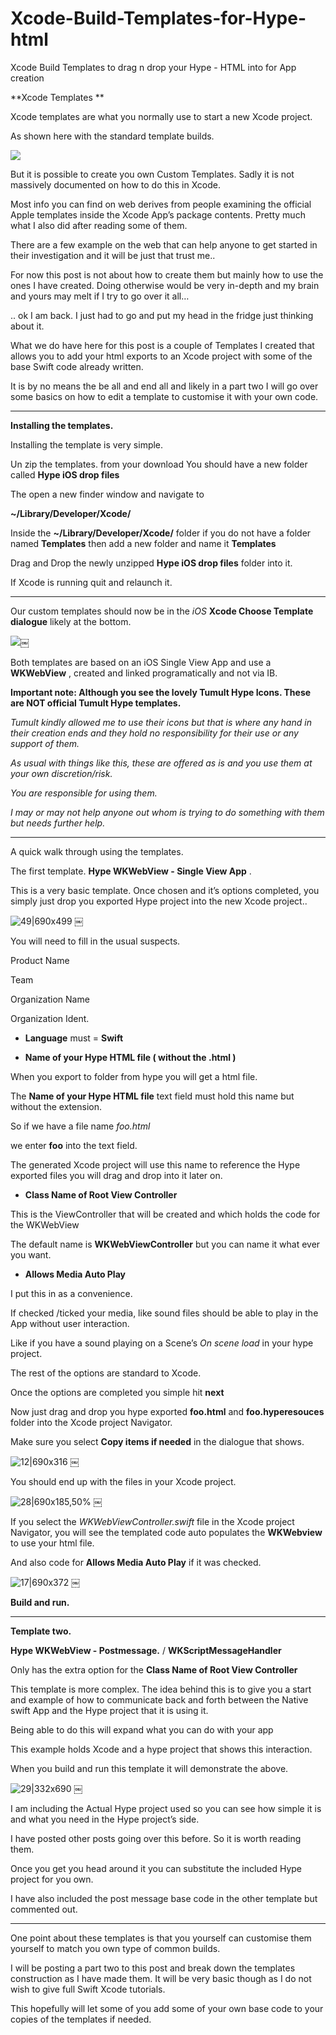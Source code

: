 # Xcode-Build-Templates-for-Hype-html
Xcode Build Templates to drag n drop your Hype - HTML into for App creation


**Xcode Templates **


Xcode templates are what you normally use to start a new Xcode project.

As shown here with the standard template builds.


![](https://forums.tumult.com/uploads/db2156/original/3X/6/6/66730525048e6caf93e9c4c2cff83f18ca15dca4.jpeg)

But it is possible to create you own Custom Templates. Sadly it is not massively documented on how to do this in Xcode.

Most info you can find on web derives from people examining the official Apple templates inside the Xcode App’s package contents. Pretty much what I also did after reading some of them.

There are a few example on the web that can help anyone to get started in their investigation and it will be just that trust me..

For now this post is not about how to create them but mainly how to use the ones I have created. Doing otherwise would be very in-depth and my brain and yours may melt if I try to go over it all…

.. ok I am back. I just had to go and put my head in the fridge just thinking about it.

What we do have here for this post is a couple of Templates I created that allows you to add your html exports to an Xcode project with some of the base Swift code already written.

It is by no means the be all and end all and likely in a part two I will go over some basics on how to edit a template to customise it with your own code.

---


**Installing the templates.**

Installing the template is very simple.

Un zip the templates. from your download You should have a new folder called **Hype iOS drop files**

The open a new finder window and navigate to

**~/Library/Developer/Xcode/**

Inside the **~/Library/Developer/Xcode/** folder if you do not have a folder named **Templates** then add a new folder and name it **Templates**

Drag and Drop the newly unzipped **Hype iOS drop files** folder into it.

If Xcode is running quit and relaunch it.

---

Our custom templates should now be in the *iOS* **Xcode Choose Template dialogue** likely at the bottom.

![](https://forums.tumult.com/uploads/db2156/original/3X/f/f/ff59e4db6a243919acc6413eeaa69a6eb90b9446.jpeg)￼

Both templates are based on an iOS Single View App and use a **WKWebView** , created and linked programatically and not via IB.

**Important note: Although you see the lovely Tumult Hype Icons. These are NOT official Tumult Hype templates.**

*Tumult kindly allowed me to use their icons but that is where any hand in their creation ends and they hold no responsibility for their use or any support of them.*

*As usual with things like this, these are offered as is and you use them at your own discretion/risk.*

*You are responsible for using them.*

*I may or may not help anyone out whom is trying to do something with them but needs further help.*

---

A quick walk through using the templates.

The first template. **Hype WKWebView - Single View App** .

This is a very basic template. Once chosen and it’s options completed, you simply just drop you exported Hype project into the new Xcode project..

![49|690x499](https://forums.tumult.com/uploads/db2156/optimized/3X/4/c/4c678a66a908db5a46e910ac83ada51e360d6bb6_2_1380x998.jpeg) ￼

You will need to fill in the usual suspects.

Product Name

Team

Organization Name

Organization Ident.

* **Language** must = **Swift**

* **Name of your Hype HTML file ( without the .html )**

When you export to folder from hype you will get a html file.

The **Name of your Hype HTML file** text field must hold this name but without the extension.

So if we have a file name *foo.html*

we enter **foo** into the text field.

The generated Xcode project will use this name to reference the Hype exported files you will drag and drop into it later on.

* **Class Name of Root View Controller**

This is the ViewController that will be created and which holds the code for the WKWebView

The default name is **WKWebViewController** but you can name it what ever you want.

* **Allows Media Auto Play**

I put this in as a convenience.

If checked /ticked your media, like sound files should be able to play in the App without user interaction.

Like if you have a sound playing on a Scene’s *On scene load* in your hype project.

The rest of the options are standard to Xcode.

Once the options are completed you simple hit **next**

Now just drag and drop you hype exported **foo.html** and **foo.hyperesouces** folder into the Xcode project Navigator.

Make sure you select **Copy items if needed** in the dialogue that shows.

![12|690x316](https://forums.tumult.com/uploads/db2156/optimized/3X/e/f/ef10bbbf6d5c0879ce279412f10a02750b85179b_2_1380x632.jpeg) ￼

You should end up with the files in your Xcode project.

![28|690x185,50%](https://forums.tumult.com/uploads/db2156/optimized/3X/3/b/3b2156bec7fba8d16d1e731609299856af65f403_2_690x184.jpeg) ￼

If you select the *WKWebViewController.swift* file in the Xcode project Navigator, you will see the templated code auto populates the **WKWebview** to use your html file.

And also code for **Allows Media Auto Play** if it was checked.

![17|690x372](https://forums.tumult.com/uploads/db2156/optimized/3X/0/6/063e2f0c76b556f8b719cd0edc2625f4ad40709f_2_1380x744.jpeg) ￼

**Build and run.**

---

**Template two.**

**Hype WKWebView - Postmessage.** / **WKScriptMessageHandler**

Only has the extra option for the **Class Name of Root View Controller**

This template is more complex. The idea behind this is to give you a start and example of how to communicate back and forth between the Native swift App and the Hype project that it is using it.

Being able to do this will expand what you can do with your app

This example holds Xcode and a hype project that shows this interaction.

When you build and run this template it will demonstrate the above.

![29|332x690](https://forums.tumult.com/uploads/db2156/optimized/3X/d/0/d06a87aed416d5d1e83d53c174cb57d543b0e449_2_664x1380.jpeg) ￼

I am including the Actual Hype project used so you can see how simple it is and what you need in the Hype project’s side.



I have posted other posts going over this before. So it is worth reading them.

Once you get you head around it you can substitute the included Hype project for you own.


I have also included the post message base code in the other template but commented out.

---

One point about these templates is that you yourself can customise them yourself to match you own type of common builds.

I will be posting a part two to this post and break down the templates construction as I have made them. It will be very basic though as I do not wish to give full Swift Xcode tutorials.

This hopefully will let some of you add some of your own base code to your copies of the templates if needed.

